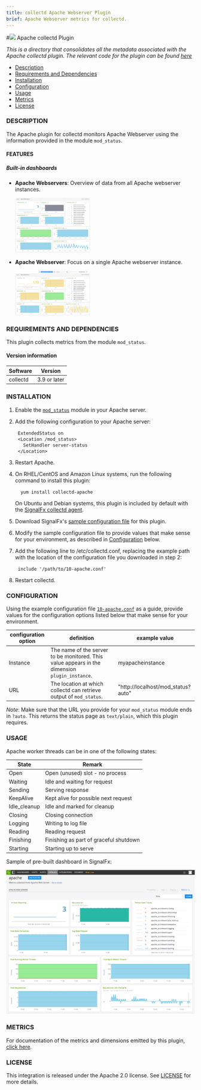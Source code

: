 ```yaml
---
title: collectd Apache Webserver Plugin
brief: Apache Webserver metrics for collectd.
---
```


#![](https://github.com/signalfx/integrations/blob/master/collectd-apache/img/integrations_apache.png) Apache collectd Plugin

_This is a directory that consolidates all the metadata associated with the Apache collectd plugin. The relevant code for the plugin can be found [here](https://github.com/signalfx/collectd/blob/master/src/apache.c)_

- [Description](#description)
- [Requirements and Dependencies](#requirements-and-dependencies)
- [Installation](#installation)
- [Configuration](#configuration)
- [Usage](#usage)
- [Metrics](#metrics)
- [License](#license)

### DESCRIPTION

The Apache plugin for collectd monitors Apache Webserver using the information provided in the module `mod_status`.

#### FEATURES

##### Built-in dashboards

- **Apache Webservers**: Overview of data from all Apache webserver instances.

  [<img src='./img/dashboard_apache_webservers.png' width=200px>](./img/dashboard_apache_webservers.png)

- **Apache Webserver**: Focus on a single Apache webserver instance.

  [<img src='./img/dashboard_apache_webserver.png' width=200px>](./img/dashboard_apache_webserver.png)

### REQUIREMENTS AND DEPENDENCIES

This plugin collects metrics from the module `mod_status`.

#### Version information

| Software  | Version        |
|-----------|----------------|
| collectd  |  3.9 or later  |


### INSTALLATION

1. Enable the [`mod_status`](http://httpd.apache.org/docs/2.4/mod/mod_status.html) module in your Apache server.

1. Add the following configuration to your Apache server:

        ExtendedStatus on
        <Location /mod_status>
          SetHandler server-status
        </Location>

1. Restart Apache.

1. On RHEL/CentOS and Amazon Linux systems, run the following command to install this plugin:

         yum install collectd-apache
         
   On Ubuntu and Debian systems, this plugin is included by default with the [SignalFx collectd agent](../collectd). 

1. Download SignalFx's [sample configuration file](https://github.com/signalfx/integrations/blob/master/collectd-apache/10-apache.conf) for this plugin.

1. Modify the sample configuration file to provide values that make sense for your environment, as described in [Configuration](#configuration) below.

1. Add the following line to /etc/collectd.conf, replacing the example path with the location of the configuration file you downloaded in step 2:

        include '/path/to/10-apache.conf'

1. Restart collectd.

### CONFIGURATION

Using the example configuration file [`10-apache.conf`](././10-apache.conf) as a guide, provide values for the configuration options listed below that make sense for your environment.

| configuration option | definition | example value |
| ---------------------|------------|---------------|
| Instance | The name of the server to be monitored. This value appears in the dimension `plugin_instance`. | myapacheinstance |
| URL | The location at which collectd can retrieve output of `mod_status`. | "http://localhost/mod_status?auto" |

_Note_: Make sure that the URL you provide for your `mod_status` module ends in `?auto`. This returns the status page as `text/plain`, which this plugin requires.

### USAGE

Apache worker threads can be in one of the following states:

| State        | Remark                                  |
|--------------|-----------------------------------------|
| Open         | Open (unused) slot - no process         |
| Waiting      | Idle and waiting for request            |
| Sending      | Serving response                        |
| KeepAlive    | Kept alive for possible next request    |
| Idle_cleanup | Idle and marked for cleanup             |
| Closing      | Closing connection                      |
| Logging      | Writing to log file                     |
| Reading      | Reading request                         |
| Finishing    | Finishing as part of graceful shutdown  |
| Starting     | Starting up to serve                    |

Sample of pre-built dashboard in SignalFx:

![](././img/dashboard_apache.png)

### METRICS

For documentation of the metrics and dimensions emitted by this plugin, [click here](././docs).

### LICENSE

This integration is released under the Apache 2.0 license. See [LICENSE](./LICENSE) for more details.
